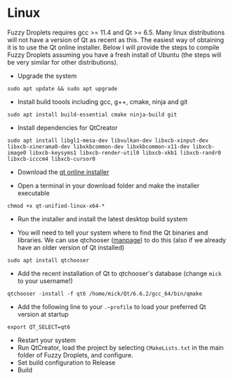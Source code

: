 # Linux
Fuzzy Droplets requires gcc >= 11.4 and Qt >= 6.5. Many linux distributions will not have a version of Qt as recent as this. The easiest way of obtaining it is to use the Qt online installer. Below I will provide the steps to compile Fuzzy Droplets assuming you have a fresh install of Ubuntu (the steps will be very similar for other distributions).

* Upgrade the system
```
sudo apt update && sudo apt upgrade
```

* Install build toools including gcc, g++, cmake, ninja and git
```
sudo apt install build-essential cmake ninja-build git
```

* Install dependencies for QtCreator
```
sudo apt install libgl1-mesa-dev libvulkan-dev libxcb-xinput-dev libxcb-xinerama0-dev libxkbcommon-dev libxkbcommon-x11-dev libxcb-image0 libxcb-keysyms1 libxcb-render-util0 libxcb-xkb1 libxcb-randr0 libxcb-icccm4 libxcb-cursor0
```

* Download the [qt online installer](https://www.qt.io/download-qt-installer-oss)

* Open a terminal in your download folder and make the installer executable
```
chmod +x qt-unified-linux-x64-*
```

* Run the installer and install the latest desktop build system

* You will need to tell your system where to find the Qt binaries and libraries. We can use qtchooser ([manpage](https://manpages.ubuntu.com/manpages/jammy/man1/qtchooser.1.html)) to do this (also if we already have an older version of Qt installed)
```
sudo apt install qtchooser
```

* Add the recent installation of Qt to qtchooser's database (change ```mick``` to your username!)
```
qtchooser -install -f qt6 /home/mick/Qt/6.6.2/gcc_64/bin/qmake
```

* Add the following line to your ```.~profile``` to load your preferred Qt version at startup
```
export QT_SELECT=qt6
```
* Restart your system
* Run QtCreator, load the project by selecting ```CMakeLists.txt``` in the main folder of Fuzzy Droplets, and configure.
* Set build configuration to Release
* Build
